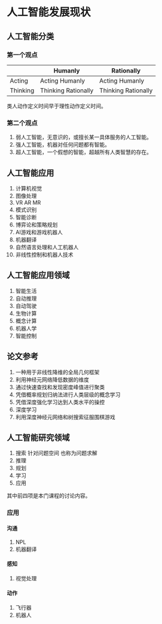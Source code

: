 # 人工智能发展现状

## 人工智能分类

### 第一个观点

||Humanly|Rationally|
|---|---|---|
|Acting|Acting Humanly|Acting Humanly|
|Thinking|Thinking Rationally|Thinking Rationally|

类人动作定义时间早于理性动作定义时间。

### 第二个观点

1. 弱人工智能，无意识的，或擅长某一具体服务的人工智能。
2. 强人工智能，机器对任何问题都有智能。
3. 超人工智能，一个假想的智能，超越所有人类智慧的存在。

## 人工智能应用

1. 计算机视觉
2. 图像处理
3. VR AR MR
4. 模式识别
5. 智能诊断
6. 博弈论和策略规划
7. AI游戏和游戏机器人
8. 机器翻译
9. 自然语言处理和人工机器人
10. 非线性控制和机器人技术

## 人工智能应用领域
1. 智能生活
2. 自动推理
3. 自动驾驶
4. 生物计算
5. 概念计算
6. 机器人学
7. 智能控制

## 论文参考
1. 一种用于非线性降维的全局几何框架
2. 利用神经元网络降低数据的维度
3. 通过快速查找和发现密度峰值进行聚类
4. 凭借概率规划归纳法进行人类层级的概念学习
5. 凭借深度强化学习达到人类水平的操控
6. 深度学习
7. 利用深度神经元网络和树搜索征服围棋游戏

## 人工智能研究领域
1. 搜索 针对问题空间 也称为问题求解
2. 推理
3. 规划
4. 学习
5. 应用

其中前四项是本门课程的讨论内容。

### 应用

#### 沟通
1. NPL
2. 机器翻译

#### 感知
1. 视觉处理

#### 动作
1. 飞行器
2. 机器人
